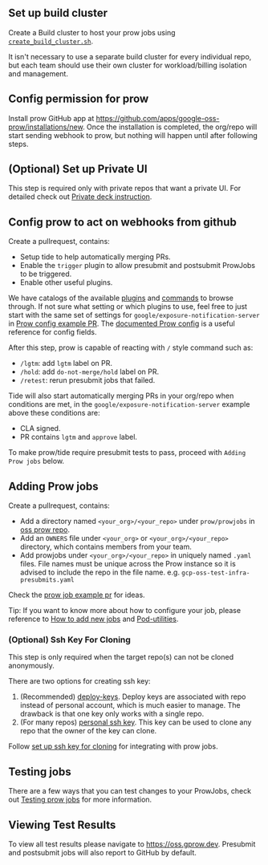 
## Set up build cluster

Create a Build cluster to host your prow jobs using [`create_build_cluster.sh`].

It isn't necessary to use a separate build cluster for every individual repo,
but each team should use their own cluster for workload/billing isolation and
management.

## Config permission for prow

Install prow GitHub app at https://github.com/apps/google-oss-prow/installations/new. Once the installation is completed, the org/repo will start sending webhook to prow, but nothing will happen until after following steps.

## (Optional) Set up Private UI

This step is required only with private repos that want a private UI. For detailed check out [Private deck instruction].

## Config prow to act on webhooks from github

Create a pullrequest, contains:

-   Setup tide to help automatically merging PRs.
-   Enable the `trigger` plugin to allow presubmit and postsubmit ProwJobs to be triggered.
-   Enable other useful plugins.

We have catalogs of the available [plugins](https://oss.gprow.dev/plugins) and [commands](https://oss.gprow.dev/command-help) to browse through.
If not sure what setting or which plugins to use, feel free to just start with the
same set of settings for `google/exposure-notification-server` in
[Prow config example PR]. 
The [documented Prow config] is a useful reference for config fields.

After this step, prow is capable of reacting with `/` style command such as:

-   `/lgtm`: add `lgtm` label on PR.
-   `/hold`: add `do-not-merge/hold` label on PR.
-   `/retest`: rerun presubmit jobs that failed.

Tide will also start automatically merging PRs in your org/repo when
conditions are met, in the `google/exposure-notification-server` example above
these conditions are:

-   CLA signed.
-   PR contains `lgtm` and `approve` label.

To make prow/tide require presubmit tests to pass, proceed with `Adding Prow
jobs` below.

## Adding Prow jobs

Create a pullrequest, contains:

-   Add a directory named `<your_org>/<your_repo>` under `prow/prowjobs` in
    [oss prow repo].
-   Add an `OWNERS` file under `<your_org>` or `<your_org>/<your_repo>`
    directory, which contains members from your team.
-   Add prowjobs under `<your_org>/<your_repo>` in uniquely named `.yaml` files.
    File names must be unique across the Prow instance so it is advised to include
    the repo in the file name. e.g. `gcp-oss-test-infra-presubmits.yaml`

Check the [prow job example pr] for ideas.

Tip: If you want to know more about how to configure your job, please reference
to [How to add new jobs] and [Pod-utilities].

### (Optional) Ssh Key For Cloning

This step is only required when the target repo(s) can not be cloned anonymously.

There are two options for creating ssh key:

1. (Recommended) [deploy-keys]. Deploy keys are associated with repo instead of
   personal account, which is much easier to manage. The drawback is that one key
   only works with a single repo.
2. (For many repos) [personal ssh key]. This key can be used to clone any repo
   that the owner of the key can clone.

Follow [set up ssh key for cloning] for integrating with prow jobs.

## Testing jobs

There are a few ways that you can test changes to your ProwJobs, check out
[Testing prow jobs] for more information.

## Viewing Test Results

To view all test results please navigate to https://oss.gprow.dev. Presubmit and postsubmit
jobs will also report to GitHub by default.

[Test Infra oncall]: https://go.k8s.io/oncall
[oss prow repo]: https://github.com/GoogleCloudPlatform/oss-test-infra
[`google-oss-robot`]: https://github.com/google-oss-robot
[`create_build_cluster.sh`]: https://github.com/GoogleCloudPlatform/oss-test-infra/blob/master/prow/oss/create-build-cluster.sh
[Private deck instruction]: https://github.com/kubernetes/test-infra/blob/c647ead4ae2a0d06ca8238556d2bb8cb5319120c/prow/private_deck.md
[deploy-keys]:
https://docs.github.com/en/developers/overview/managing-deploy-keys#deploy-keys
[personal ssh key]:
https://docs.github.com/en/authentication/connecting-to-github-with-ssh/generating-a-new-ssh-key-and-adding-it-to-the-ssh-agent
[set up ssh key for cloning]: https://github.com/kubernetes/test-infra/blob/b86dee86579b993b54cb295cfd77feab129d15bb/prow/pod-utilities.md#how-to-configure
[Prow config example PR]: https://github.com/GoogleCloudPlatform/oss-test-infra/pull/376
[documented Prow config]: https://github.com/kubernetes/test-infra/blob/master/prow/config/prow-config-documented.yaml
[prow job example pr]: https://github.com/GoogleCloudPlatform/oss-test-infra/pull/375
[How to add new jobs]: https://github.com/kubernetes/test-infra/tree/master/prow/jobs.md#how-to-configure-new-jobs
[Pod-utilities]: https://github.com/kubernetes/test-infra/blob/master/prow/pod-utilities.md
[Testing prow jobs]: https://github.com/kubernetes/test-infra/blob/master/prow/build_test_update.md#How-to-test-a-ProwJob
